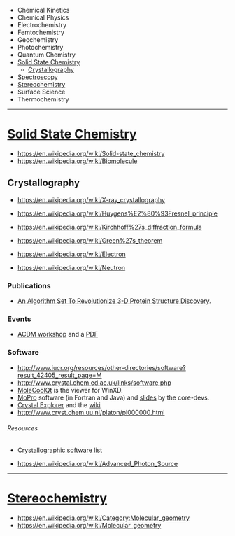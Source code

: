 + Chemical Kinetics
+ Chemical Physics
+ Electrochemistry
+ Femtochemistry
+ Geochemistry
+ Photochemistry
+ Quantum Chemistry
+ [Solid State Chemistry](#solid-state-chemistry)
   + [Crystallography](#crystallography)
+ [Spectroscopy](#spectroscopy)
+ [Stereochemistry](#stereochemistry)
+ Surface Science
+ Thermochemistry

----

# [Solid State Chemistry](https://en.wikipedia.org/wiki/Solid-state_chemistry)
* https://en.wikipedia.org/wiki/Solid-state_chemistry
* https://en.wikipedia.org/wiki/Biomolecule

## Crystallography
+ https://en.wikipedia.org/wiki/X-ray_crystallography
+ https://en.wikipedia.org/wiki/Huygens%E2%80%93Fresnel_principle
+ https://en.wikipedia.org/wiki/Kirchhoff%27s_diffraction_formula
+ https://en.wikipedia.org/wiki/Green%27s_theorem

+ https://en.wikipedia.org/wiki/Electron
+ https://en.wikipedia.org/wiki/Neutron

### Publications
+ [An Algorithm Set To Revolutionize 3-D Protein Structure Discovery](http://www.technologyreview.com/view/536976/an-algorithm-set-to-revolutionize-3-d-protein-structure-discovery/).

### Events
+ [ACDM workshop](http://www.chem.gla.ac.uk/~louis/asia_workshop/) and a [PDF](http://www.chem.gla.ac.uk/~louis/asia_workshop/Program_ACDM.pdf)

### Software
+ http://www.iucr.org/resources/other-directories/software?result_42405_result_page=M
+ http://www.crystal.chem.ed.ac.uk/links/software.php
+ [MoleCoolQt](http://www.molecoolqt.de/index.html) is the viewer for WinXD.
+ [MoPro](http://www.iucr.org/resources/other-directories/software/mopro) software (in Fortran and Java) and [slides](http://www.cdifx.univ-rennes1.fr/RECIPROCS/sept2011/pdf/RECIPROCS_ANGD2011_MoPro_Jelsch.pdf) by the core-devs.
+ [Crystal Explorer](http://hirshfeldsurface.net/) and the [wiki](http://130.95.176.70/wiki/index.php/)
+ http://www.cryst.chem.uu.nl/platon/pl000000.html
 
 
###### Resources
+ [Crystallographic software list](http://www.iucr.org/resources/other-directories/software) 
* https://en.wikipedia.org/wiki/Advanced_Photon_Source

---- 

# [Stereochemistry](https://en.wikipedia.org/wiki/Category:Stereochemistry)
+ https://en.wikipedia.org/wiki/Category:Molecular_geometry
+ https://en.wikipedia.org/wiki/Molecular_geometry
